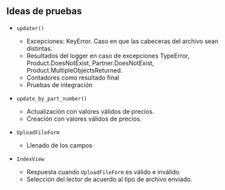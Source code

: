 ## Ideas  de pruebas

* `updater()`
    - Excepciones: KeyError. Caso en que las cabeceras del archivo sean distintas.
    - Resultados del logger en caso de excepciones TypeError, Product.DoesNotExist, Partner.DoesNotExist, Product.MultipleObjectsReturned.
    - Contadores como resultado final

    * Pruebas de integración

* `update_by_part_number()`
    - Actualización con valores válidos de precios.
    - Creación con valores válidos de precios.
    
* `UploadFileForm` 
    - Llenado de los campos 
    
* `IndexView`
    - Respuesta cuando `UploadFileForm` es válido e inválido
    - Selección del lector de acuerdo al tipo de archivo enviado.


